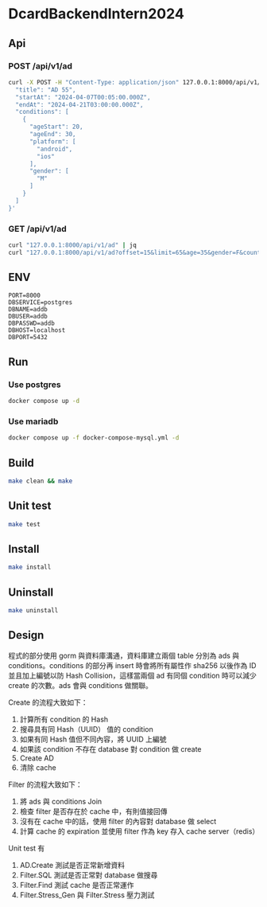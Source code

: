 # DcardBackendIntern2024

## Api
### POST /api/v1/ad
```bash
curl -X POST -H "Content-Type: application/json" 127.0.0.1:8000/api/v1/ad --data '{
  "title": "AD 55",
  "startAt": "2024-04-07T00:05:00.000Z",
  "endAt": "2024-04-21T03:00:00.000Z",
  "conditions": [
    {
      "ageStart": 20,
      "ageEnd": 30,
      "platform": [
        "android",
        "ios"
      ],
      "gender": [
        "M"
      ]
    }
  ]
}'
```

### GET /api/v1/ad
```bash
curl "127.0.0.1:8000/api/v1/ad" | jq
curl "127.0.0.1:8000/api/v1/ad?offset=15&limit=65&age=35&gender=F&country=SO&platform=android" | jq
```

## ENV
```
PORT=8000
DBSERVICE=postgres
DBNAME=addb
DBUSER=addb
DBPASSWD=addb
DBHOST=localhost
DBPORT=5432
```

## Run
### Use postgres
```bash
docker compose up -d
```

### Use mariadb
```bash
docker compose up -f docker-compose-mysql.yml -d
```

## Build
```bash
make clean && make
```

## Unit test
```bash
make test
```

## Install
```bash
make install
```

## Uninstall
```bash
make uninstall
```

## Design
程式的部分使用 gorm 與資料庫溝通，資料庫建立兩個 table 分別為 ads 與 conditions。conditions 的部分再 insert 時會將所有屬性作 sha256 以後作為 ID 並且加上編號以防 Hash Collision，這樣當兩個 ad 有同個 condition 時可以減少 create 的次數。ads 會與 conditions 做關聯。

Create 的流程大致如下：
1. 計算所有 condition 的 Hash
2. 搜尋具有同 Hash（UUID） 值的 condition
3. 如果有同 Hash 值但不同內容，將 UUID 上編號
4. 如果該 condition 不存在 database 對 condition 做 create
5. Create AD
6. 清除 cache

Filter 的流程大致如下：
1. 將 ads 與 conditions Join
2. 檢查 filter 是否存在於 cache 中，有則值接回傳
3. 沒有在 cache 中的話，使用 filter 的內容對 database 做 select
4. 計算 cache 的 expiration 並使用 filter 作為 key 存入 cache server（redis）

Unit test 有
1. AD.Create 測試是否正常新增資料
2. Filter.SQL 測試是否正常對 database 做搜尋
3. Filter.Find 測試 cache 是否正常運作
4. Filter.Stress_Gen 與 Filter.Stress 壓力測試



